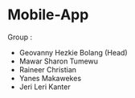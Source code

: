 # Mobile-App

Group :
- Geovanny Hezkie Bolang (Head)
- Mawar Sharon Tumewu
- Raineer Christian
- Yanes Makawekes
- Jeri Leri Kanter

